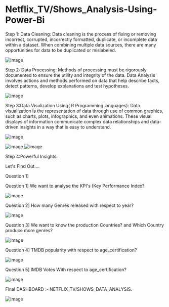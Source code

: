 # Netflix_TV/Shows_Analysis-Using-Power-Bi



Step 1: Data Cleaning: Data cleaning is the process of fixing or removing incorrect, corrupted, incorrectly formatted, duplicate, or incomplete data within a dataset. When combining multiple data sources, there are many opportunities for data to be duplicated or mislabeled.

![image](https://github.com/YashMohare/Netflix_SHOW_Analysis-Using-Power-Bi/assets/160584848/c0c74ff5-0879-4147-b02c-e07257736222)



Step 2: Data Processing: Methods of processing must be rigorously documented to ensure the utility and integrity of the data. Data Analysis involves actions and methods performed on data that help describe facts, detect patterns, develop explanations and test hypotheses.


![image](https://github.com/YashMohare/Netflix_SHOW_Analysis-Using-Power-Bi/assets/160584848/9d9bb997-21ca-41d2-b0dd-9847a93bc218)



Step 3:Data Visulization Using( R Programming languages): Data visualization is the representation of data through use of common graphics, such as charts, plots, infographics, and even animations. These visual displays of information communicate complex data relationships and data-driven insights in a way that is easy to understand.



![image](https://github.com/YashMohare/Netflix_SHOW_Analysis-Using-Power-Bi/assets/160584848/9bbf0905-e346-405b-801b-037a271247ea)







![image](https://github.com/YashMohare/Netflix_SHOW_Analysis-Using-Power-Bi/assets/160584848/082cfb6b-abb4-47e4-b71e-d24d9c662155)
![image](https://github.com/YashMohare/Netflix_SHOW_Analysis-Using-Power-Bi/assets/160584848/ae2d3e40-10e2-4d79-87b8-3c31d753a3aa)










Step 4:Powerful Insights:

Let's Find Out....

Question 1]  


Question 1]  We want to analyse the KPI's (Key Performance Index?

![image](https://github.com/YashMohare/Netflix_SHOW_Analysis-Using-Power-Bi/assets/160584848/cf84a23d-f90a-476c-81c1-0a76d843297b)




Question 2]  How many Genres released with respect to year?

![image](https://github.com/YashMohare/Netflix_SHOW_Analysis-Using-Power-Bi/assets/160584848/8ef426c5-ac1c-41e5-9edc-e4b4682d6888)




Question 3]  We want to know the production Countries? and Which Country produce more genres?



![image](https://github.com/YashMohare/Netflix_SHOW_Analysis-Using-Power-Bi/assets/160584848/41df3499-7c41-422d-a44d-0d94f1e8efc6)




Question 4]  TMDB popularity with respect to age_certification?





![image](https://github.com/YashMohare/Netflix_SHOW_Analysis-Using-Power-Bi/assets/160584848/d7217ece-c78d-4bb4-aecb-eea65915abe9)

Question 5]  IMDB Votes With respect to age_certification?



![image](https://github.com/YashMohare/Netflix_SHOW_Analysis-Using-Power-Bi/assets/160584848/e10c91b3-ea68-4eba-bc34-cee0f9c6d28f)





Final DASHBOARD :- NETFLIX_TV/SHOWS_DATA_ANALYSIS.


![image](https://github.com/YashMohare/Netflix_SHOW_Analysis-Using-Power-Bi/assets/160584848/e5eef934-3881-4c2e-932f-8feb4f340bd1)

            







































